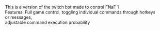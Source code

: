 This is a version of the twitch bot made to control FNaF 1\
Features: Full game control, toggling individual commands through hotkeys or messages,\
adjustable command execution probability 
